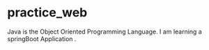 # practice_web
Java is the Object Oriented Programming Language.
I am learning a springBoot Application .
